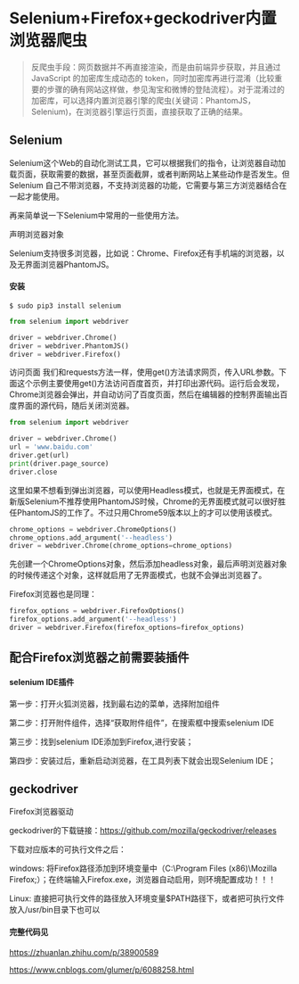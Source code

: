 # Selenium+Firefox+geckodriver内置浏览器爬虫
> 反爬虫手段：网页数据并不再直接渲染，而是由前端异步获取，并且通过 JavaScript 的加密库生成动态的 token，同时加密库再进行混淆（比较重要的步骤的确有网站这样做，参见淘宝和微博的登陆流程）。对于混淆过的加密库，可以选择内置浏览器引擎的爬虫(关键词：PhantomJS，Selenium)，在浏览器引擎运行页面，直接获取了正确的结果。

## Selenium
Selenium这个Web的自动化测试工具，它可以根据我们的指令，让浏览器自动加载页面，获取需要的数据，甚至页面截屏，或者判断网站上某些动作是否发生。但Selenium 自己不带浏览器，不支持浏览器的功能，它需要与第三方浏览器结合在一起才能使用。

再来简单说一下Selenium中常用的一些使用方法。

声明浏览器对象

Selenium支持很多浏览器，比如说：Chrome、Firefox还有手机端的浏览器，以及无界面浏览器PhantomJS。

#### 安装
```shell
$ sudo pip3 install selenium
```

```python
from selenium import webdriver

driver = webdriver.Chrome()
driver = webdriver.PhantomJS()
driver = webdriver.Firefox()
```
访问页面
我们和requests方法一样，使用get()方法请求网页，传入URL参数。下面这个示例主要使用get()方法访问百度首页，并打印出源代码。运行后会发现，Chrome浏览器会弹出，并自动访问了百度页面，然后在编辑器的控制界面输出百度界面的源代码，随后关闭浏览器。
```python
from selenium import webdriver

driver = webdriver.Chrome()
url = 'www.baidu.com'
driver.get(url)
print(driver.page_source)
driver.close
```
这里如果不想看到弹出浏览器，可以使用Headless模式，也就是无界面模式，在新版Selenium不推荐使用PhantomJS时候，Chrome的无界面模式就可以很好胜任PhantomJS的工作了。不过只用Chrome59版本以上的才可以使用该模式。
```python
chrome_options = webdriver.ChromeOptions()
chrome_options.add_argument('--headless')
driver = webdriver.Chrome(chrome_options=chrome_options)
```
先创建一个ChromeOptions对象，然后添加headless对象，最后声明浏览器对象的时候传递这个对象，这样就启用了无界面模式，也就不会弹出浏览器了。

Firefox浏览器也是同理：
```python
firefox_options = webdriver.FirefoxOptions()
firefox_options.add_argument('--headless')
driver = webdriver.Firefox(firefox_options=firefox_options)
```

## 配合Firefox浏览器之前需要装插件
#### selenium IDE插件
第一步：打开火狐浏览器，找到最右边的菜单，选择附加组件

第二步：打开附件组件，选择“获取附件组件”，在搜索框中搜索selenium IDE

第三步：找到selenium IDE添加到Firefox,进行安装；

第四步：安装过后，重新启动浏览器，在工具列表下就会出现Selenium IDE；

## geckodriver
Firefox浏览器驱动

geckodriver的下载链接：https://github.com/mozilla/geckodriver/releases

下载对应版本的可执行文件之后：

windows: 将Firefox路径添加到环境变量中（C:\Program Files (x86)\Mozilla Firefox;）；在终端输入Firefox.exe，浏览器自动启用，则环境配置成功！！！

Linux: 直接把可执行文件的路径放入环境变量$PATH路径下，或者把可执行文件放入/usr/bin目录下也可以

#### 完整代码见[](demo/selenium_demo.py)

https://zhuanlan.zhihu.com/p/38900589

https://www.cnblogs.com/glumer/p/6088258.html
